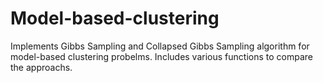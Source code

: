 # Model-based-clustering
Implements Gibbs Sampling and Collapsed Gibbs Sampling algorithm for model-based clustering probelms. Includes various functions to compare the approachs.
